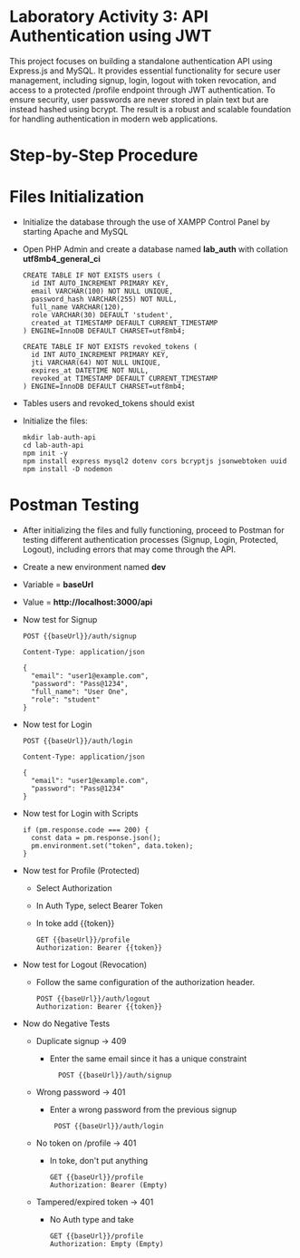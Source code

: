# Laboratory Activity 3: API Authentication using JWT
This project focuses on building a standalone authentication API using Express.js and MySQL. It provides essential functionality for secure user management, including signup, login, logout with token revocation, and access to a protected /profile endpoint through JWT authentication. To ensure security, user passwords are never stored in plain text but are instead hashed using bcrypt. The result is a robust and scalable foundation for handling authentication in modern web applications.

# Step-by-Step Procedure

  # Files Initialization
  - Initialize the database through the use of XAMPP Control Panel by starting Apache and MySQL
  - Open PHP Admin and create a database named **lab_auth** with collation **utf8mb4_general_ci**
  
        CREATE TABLE IF NOT EXISTS users (
          id INT AUTO_INCREMENT PRIMARY KEY,
          email VARCHAR(100) NOT NULL UNIQUE,
          password_hash VARCHAR(255) NOT NULL,
          full_name VARCHAR(120),
          role VARCHAR(30) DEFAULT 'student',
          created_at TIMESTAMP DEFAULT CURRENT_TIMESTAMP
        ) ENGINE=InnoDB DEFAULT CHARSET=utf8mb4;
        
        CREATE TABLE IF NOT EXISTS revoked_tokens (
          id INT AUTO_INCREMENT PRIMARY KEY,
          jti VARCHAR(64) NOT NULL UNIQUE,
          expires_at DATETIME NOT NULL,
          revoked_at TIMESTAMP DEFAULT CURRENT_TIMESTAMP
        ) ENGINE=InnoDB DEFAULT CHARSET=utf8mb4;

  - Tables users and revoked_tokens should exist
    
  - Initialize the files:
  
        mkdir lab-auth-api
        cd lab-auth-api
        npm init -y
        npm install express mysql2 dotenv cors bcryptjs jsonwebtoken uuid
        npm install -D nodemon

  # Postman Testing
  - After initializing the files and fully functioning, proceed to Postman for testing different authentication processes   (Signup, Login, Protected, Logout), including errors that may come through the API.
    
  - Create a new environment named **dev**
  - Variable = **baseUrl**
  - Value = **http://localhost:3000/api**
    
  - Now test for Signup
    
        POST {{baseUrl}}/auth/signup
    
        Content-Type: application/json
        
        {
          "email": "user1@example.com",
          "password": "Pass@1234",
          "full_name": "User One",
          "role": "student"
        }
    
  - Now test for Login

        POST {{baseUrl}}/auth/login
    
        Content-Type: application/json
        
        {
          "email": "user1@example.com",
          "password": "Pass@1234"
        }

  - Now test for Login with Scripts

        if (pm.response.code === 200) {
          const data = pm.response.json();
          pm.environment.set("token", data.token);
        }

  - Now test for Profile (Protected)
      - Select Authorization
      - In Auth Type, select Bearer Token
      - In toke add {{token}}

            GET {{baseUrl}}/profile
            Authorization: Bearer {{token}}

  - Now test for Logout (Revocation)
    - Follow the same configuration of the authorization header.

          POST {{baseUrl}}/auth/logout
          Authorization: Bearer {{token}}

  - Now do Negative Tests
    - Duplicate signup → 409
      - Enter the same email since it has a unique constraint 

              POST {{baseUrl}}/auth/signup
        
    - Wrong password → 401
      - Enter a wrong password from the previous signup
  
             POST {{baseUrl}}/auth/login

    - No token on /profile → 401
      - In toke, don't put anything    
   
            GET {{baseUrl}}/profile
            Authorization: Bearer (Empty)

    - Tampered/expired token → 401
      - No Auth type and take

            GET {{baseUrl}}/profile
            Authorization: Empty (Empty)



    
          
